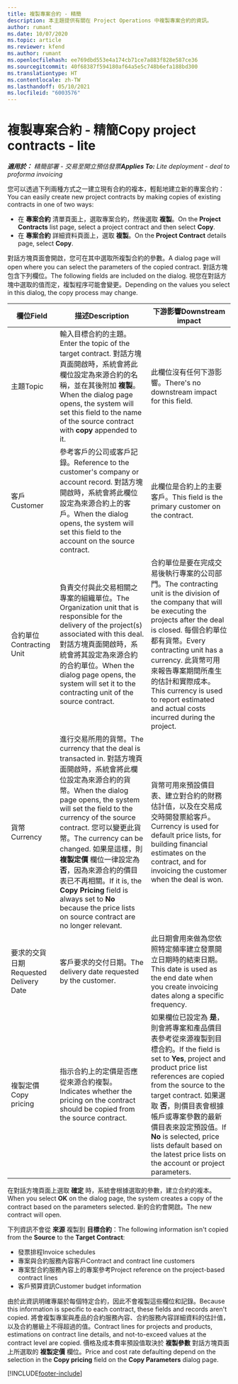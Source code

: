 ```yaml
---
title: 複製專案合約 - 精簡
description: 本主題提供有關在 Project Operations 中複製專案合約的資訊。
author: rumant
ms.date: 10/07/2020
ms.topic: article
ms.reviewer: kfend
ms.author: rumant
ms.openlocfilehash: ee769dbd553e4a174cb71ce7a883f828e587ce36
ms.sourcegitcommit: 40f68387f594180af64a5e5c748b6efa188bd300
ms.translationtype: HT
ms.contentlocale: zh-TW
ms.lasthandoff: 05/10/2021
ms.locfileid: "6003576"
---
```

# <a name="copy-project-contracts---lite"></a><span data-ttu-id="e63ad-103">複製專案合約 - 精簡</span><span class="sxs-lookup"><span data-stu-id="e63ad-103">Copy project contracts - lite</span></span>

<span data-ttu-id="e63ad-104">_**適用於：** 精簡部署 - 交易至開立預估發票_</span><span class="sxs-lookup"><span data-stu-id="e63ad-104">_**Applies To:** Lite deployment - deal to proforma invoicing_</span></span>

<span data-ttu-id="e63ad-105">您可以透過下列兩種方式之一建立現有合約的複本，輕鬆地建立新的專案合約：</span><span class="sxs-lookup"><span data-stu-id="e63ad-105">You can easily create new project contracts by making copies of existing contracts in one of two ways:</span></span> 

  - <span data-ttu-id="e63ad-106">在 **專案合約** 清單頁面上，選取專案合約，然後選取 **複製**。</span><span class="sxs-lookup"><span data-stu-id="e63ad-106">On the **Project Contracts** list page, select a project contract and then select **Copy**.</span></span>
  - <span data-ttu-id="e63ad-107">在 **專案合約** 詳細資料頁面上，選取 **複製**。</span><span class="sxs-lookup"><span data-stu-id="e63ad-107">On the **Project Contract** details page, select **Copy**.</span></span>

<span data-ttu-id="e63ad-108">對話方塊頁面會開啟，您可在其中選取所複製合約的參數。</span><span class="sxs-lookup"><span data-stu-id="e63ad-108">A dialog page will open where you can select the parameters of the copied contract.</span></span> <span data-ttu-id="e63ad-109">對話方塊包含下列欄位。</span><span class="sxs-lookup"><span data-stu-id="e63ad-109">The following fields are included on the dialog.</span></span> <span data-ttu-id="e63ad-110">視您在對話方塊中選取的值而定，複製程序可能會變更。</span><span class="sxs-lookup"><span data-stu-id="e63ad-110">Depending on the values you select in this dialog, the copy process may change.</span></span>

| <span data-ttu-id="e63ad-111">**欄位**</span><span class="sxs-lookup"><span data-stu-id="e63ad-111">**Field**</span></span> | <span data-ttu-id="e63ad-112">**描述**</span><span class="sxs-lookup"><span data-stu-id="e63ad-112">**Description**</span></span> | <span data-ttu-id="e63ad-113">**下游影響**</span><span class="sxs-lookup"><span data-stu-id="e63ad-113">**Downstream impact**</span></span> |
| --- | --- | --- |
| <span data-ttu-id="e63ad-114">主題</span><span class="sxs-lookup"><span data-stu-id="e63ad-114">Topic</span></span> | <span data-ttu-id="e63ad-115">輸入目標合約的主題。</span><span class="sxs-lookup"><span data-stu-id="e63ad-115">Enter the topic of the target contract.</span></span> <span data-ttu-id="e63ad-116">對話方塊頁面開啟時，系統會將此欄位設定為來源合約的名稱，並在其後附加 **複製**。</span><span class="sxs-lookup"><span data-stu-id="e63ad-116">When the dialog page opens, the system will set this field to the name of the source contract with **copy** appended to it.</span></span> | <span data-ttu-id="e63ad-117">此欄位沒有任何下游影響。</span><span class="sxs-lookup"><span data-stu-id="e63ad-117">There's no downstream impact for this field.</span></span> |
| <span data-ttu-id="e63ad-118">客戶</span><span class="sxs-lookup"><span data-stu-id="e63ad-118">Customer</span></span> | <span data-ttu-id="e63ad-119">參考客戶的公司或客戶記錄。</span><span class="sxs-lookup"><span data-stu-id="e63ad-119">Reference to the customer's company or account record.</span></span> <span data-ttu-id="e63ad-120">對話方塊開啟時，系統會將此欄位設定為來源合約上的客戶。</span><span class="sxs-lookup"><span data-stu-id="e63ad-120">When the dialog opens, the system will set this field to the account on the source contract.</span></span> | <span data-ttu-id="e63ad-121">此欄位是合約上的主要客戶。</span><span class="sxs-lookup"><span data-stu-id="e63ad-121">This field is the primary customer on the contract.</span></span> |
| <span data-ttu-id="e63ad-122">合約單位</span><span class="sxs-lookup"><span data-stu-id="e63ad-122">Contracting Unit</span></span> | <span data-ttu-id="e63ad-123">負責交付與此交易相關之專案的組織單位。</span><span class="sxs-lookup"><span data-stu-id="e63ad-123">The Organization unit that is responsible for the delivery of the project(s) associated with this deal.</span></span> <span data-ttu-id="e63ad-124">對話方塊頁面開啟時，系統會將其設定為來源合約的合約單位。</span><span class="sxs-lookup"><span data-stu-id="e63ad-124">When the dialog page opens, the system will set it to the contracting unit of the source contract.</span></span> | <span data-ttu-id="e63ad-125">合約單位是要在完成交易後執行專案的公司部門。</span><span class="sxs-lookup"><span data-stu-id="e63ad-125">The contracting unit is the division of the company that will be executing the projects after the deal is closed.</span></span> <span data-ttu-id="e63ad-126">每個合約單位都有貨幣。</span><span class="sxs-lookup"><span data-stu-id="e63ad-126">Every contracting unit has a currency.</span></span> <span data-ttu-id="e63ad-127">此貨幣可用來報告專案期間所產生的估計和實際成本。</span><span class="sxs-lookup"><span data-stu-id="e63ad-127">This currency is used to report estimated and actual costs incurred during the project.</span></span> |
| <span data-ttu-id="e63ad-128">貨幣</span><span class="sxs-lookup"><span data-stu-id="e63ad-128">Currency</span></span> | <span data-ttu-id="e63ad-129">進行交易所用的貨幣。</span><span class="sxs-lookup"><span data-stu-id="e63ad-129">The currency that the deal is transacted in.</span></span> <span data-ttu-id="e63ad-130">對話方塊頁面開啟時，系統會將此欄位設定為來源合約的貨幣。</span><span class="sxs-lookup"><span data-stu-id="e63ad-130">When the dialog page opens, the system will set the field to the currency of the source contract.</span></span> <span data-ttu-id="e63ad-131">您可以變更此貨幣。</span><span class="sxs-lookup"><span data-stu-id="e63ad-131">The currency can be changed.</span></span> <span data-ttu-id="e63ad-132">如果是這樣，則 **複製定價** 欄位一律設定為 **否**，因為來源合約的價目表已不再相關。</span><span class="sxs-lookup"><span data-stu-id="e63ad-132">If it is, the **Copy Pricing** field is always set to **No** because the price lists on source contract are no longer relevant.</span></span> | <span data-ttu-id="e63ad-133">貨幣可用來預設價目表、建立對合約的財務估計值，以及在交易成交時開發票給客戶。</span><span class="sxs-lookup"><span data-stu-id="e63ad-133">Currency is used for default price lists, for building financial estimates on the contract, and for invoicing the customer when the deal is won.</span></span> |
| <span data-ttu-id="e63ad-134">要求的交貨日期</span><span class="sxs-lookup"><span data-stu-id="e63ad-134">Requested Delivery Date</span></span> | <span data-ttu-id="e63ad-135">客戶要求的交付日期。</span><span class="sxs-lookup"><span data-stu-id="e63ad-135">The delivery date requested by the customer.</span></span> | <span data-ttu-id="e63ad-136">此日期會用來做為您依照特定頻率建立發票開立日期時的結束日期。</span><span class="sxs-lookup"><span data-stu-id="e63ad-136">This date is used as the end date when you create invoicing dates along a specific frequency.</span></span> |
| <span data-ttu-id="e63ad-137">複製定價</span><span class="sxs-lookup"><span data-stu-id="e63ad-137">Copy pricing</span></span> | <span data-ttu-id="e63ad-138">指示合約上的定價是否應從來源合約複製。</span><span class="sxs-lookup"><span data-stu-id="e63ad-138">Indicates whether the pricing on the contract should be copied from the source contract.</span></span> | <span data-ttu-id="e63ad-139">如果欄位已設定為 **是**，則會將專案和產品價目表參考從來源複製到目標合約。</span><span class="sxs-lookup"><span data-stu-id="e63ad-139">If the field is set to **Yes**, project and product price list references are copied from the source to the target contract.</span></span> <span data-ttu-id="e63ad-140">如果選取 **否**，則價目表會根據帳戶或專案參數的最新價目表來設定預設值。</span><span class="sxs-lookup"><span data-stu-id="e63ad-140">If **No** is selected, price lists default based on the latest price lists on the account or project parameters.</span></span> |

<span data-ttu-id="e63ad-141">在對話方塊頁面上選取 **確定** 時，系統會根據選取的參數，建立合約的複本。</span><span class="sxs-lookup"><span data-stu-id="e63ad-141">When you select **OK** on the dialog page, the system creates a copy of the contract based on the parameters selected.</span></span> <span data-ttu-id="e63ad-142">新的合約會開啟。</span><span class="sxs-lookup"><span data-stu-id="e63ad-142">The new contract will open.</span></span>

<span data-ttu-id="e63ad-143">下列資訊不會從 **來源** 複製到 **目標合約**：</span><span class="sxs-lookup"><span data-stu-id="e63ad-143">The following information isn't copied from the **Source** to the **Target Contract**:</span></span>

  - <span data-ttu-id="e63ad-144">發票排程</span><span class="sxs-lookup"><span data-stu-id="e63ad-144">Invoice schedules</span></span>
  - <span data-ttu-id="e63ad-145">專案與合約服務內容客戶</span><span class="sxs-lookup"><span data-stu-id="e63ad-145">Contract and contract line customers</span></span>
  - <span data-ttu-id="e63ad-146">專案型合約服務內容上的專案參考</span><span class="sxs-lookup"><span data-stu-id="e63ad-146">Project reference on the project-based contract lines</span></span>
  - <span data-ttu-id="e63ad-147">客戶預算資訊</span><span class="sxs-lookup"><span data-stu-id="e63ad-147">Customer budget information</span></span>

<span data-ttu-id="e63ad-148">由於此資訊明確專屬於每個特定合約，因此不會複製這些欄位和記錄。</span><span class="sxs-lookup"><span data-stu-id="e63ad-148">Because this information is specific to each contract, these fields and records aren't copied.</span></span> <span data-ttu-id="e63ad-149">將會複製專案與產品的合約服務內容、合約服務內容詳細資料的估計值，以及合約層級上不得超過的值。</span><span class="sxs-lookup"><span data-stu-id="e63ad-149">Contract lines for projects and products, estimations on contract line details, and not-to-exceed values at the contract level are copied.</span></span> <span data-ttu-id="e63ad-150">價格及成本費率預設值取決於 **複製參數** 對話方塊頁面上所選取的 **複製定價** 欄位。</span><span class="sxs-lookup"><span data-stu-id="e63ad-150">Price and cost rate defaulting depend on the selection in the **Copy pricing** field on the **Copy Parameters** dialog page.</span></span>


[!INCLUDE[footer-include](../../includes/footer-banner.md)]